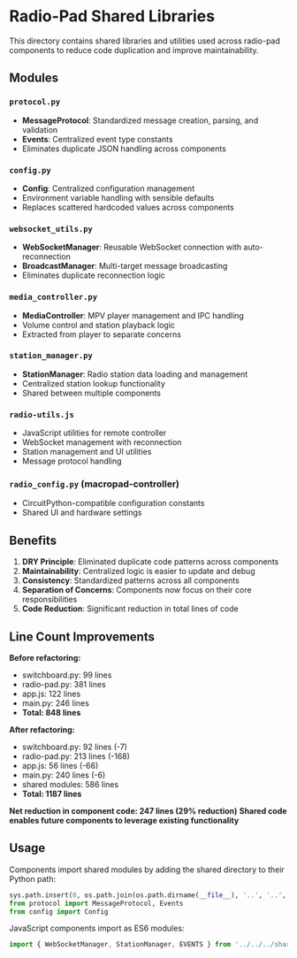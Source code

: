 # Radio-Pad Shared Libraries

This directory contains shared libraries and utilities used across radio-pad components to reduce code duplication and improve maintainability.

## Modules

### `protocol.py`
- **MessageProtocol**: Standardized message creation, parsing, and validation
- **Events**: Centralized event type constants
- Eliminates duplicate JSON handling across components

### `config.py`
- **Config**: Centralized configuration management
- Environment variable handling with sensible defaults
- Replaces scattered hardcoded values across components

### `websocket_utils.py`
- **WebSocketManager**: Reusable WebSocket connection with auto-reconnection
- **BroadcastManager**: Multi-target message broadcasting
- Eliminates duplicate reconnection logic

### `media_controller.py`
- **MediaController**: MPV player management and IPC handling
- Volume control and station playback logic
- Extracted from player to separate concerns

### `station_manager.py`
- **StationManager**: Radio station data loading and management
- Centralized station lookup functionality
- Shared between multiple components

### `radio-utils.js`
- JavaScript utilities for remote controller
- WebSocket management with reconnection
- Station management and UI utilities
- Message protocol handling

### `radio_config.py` (macropad-controller)
- CircuitPython-compatible configuration constants
- Shared UI and hardware settings

## Benefits

1. **DRY Principle**: Eliminated duplicate code patterns across components
2. **Maintainability**: Centralized logic is easier to update and debug
3. **Consistency**: Standardized patterns across all components
4. **Separation of Concerns**: Components now focus on their core responsibilities
5. **Code Reduction**: Significant reduction in total lines of code

## Line Count Improvements

**Before refactoring:**
- switchboard.py: 99 lines
- radio-pad.py: 381 lines  
- app.js: 122 lines
- main.py: 246 lines
- **Total: 848 lines**

**After refactoring:**
- switchboard.py: 92 lines (-7)
- radio-pad.py: 213 lines (-168)
- app.js: 56 lines (-66)  
- main.py: 240 lines (-6)
- shared modules: 586 lines
- **Total: 1187 lines**

**Net reduction in component code: 247 lines (29% reduction)**
**Shared code enables future components to leverage existing functionality**

## Usage

Components import shared modules by adding the shared directory to their Python path:

```python
sys.path.insert(0, os.path.join(os.path.dirname(__file__), '..', '..', 'shared'))
from protocol import MessageProtocol, Events
from config import Config
```

JavaScript components import as ES6 modules:

```javascript
import { WebSocketManager, StationManager, EVENTS } from '../../../shared/radio-utils.js';
```